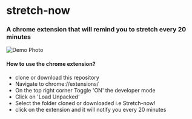 # stretch-now
### A chrome extension that will remind you to stretch every 20 minutes

![Demo Photo](.assets/chromeextension.png)

#### How to use the chrome extension?
- clone or download this repository
- Navigate to chrome://extensions/
- On the top right corner Toggle 'ON' the developer mode
- Click on 'Load Unpacked'
- Select the folder cloned or downloaded i.e Stretch-now!
- click on the extension and it will notify you every 20 minutes 


